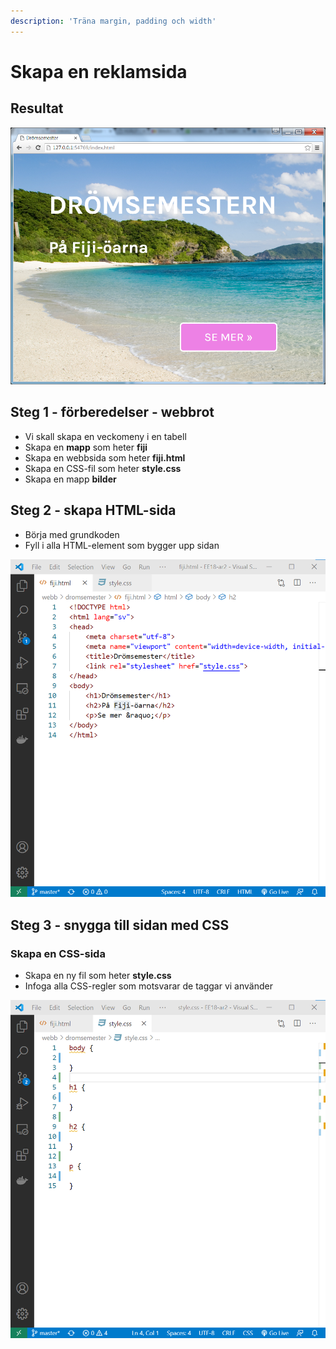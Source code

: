 ```yaml
---
description: 'Träna margin, padding och width'
---
```


# Skapa en reklamsida

## Resultat

![](.gitbook/assets/image%20%2842%29.png)

## Steg 1 - förberedelser - webbrot

* Vi skall skapa en veckomeny i en tabell
* Skapa en **mapp** som heter **fiji**
* Skapa en webbsida som heter **fiji.html**
* Skapa en CSS-fil som heter **style.css**
* Skapa en mapp **bilder**

## Steg 2 - skapa HTML-sida

* Börja med grundkoden
* Fyll i alla HTML-element som bygger upp sidan

![](.gitbook/assets/image%20%2843%29.png)



## **Steg 3 - snygga till sidan med CSS**

### Skapa en CSS-sida

* Skapa en ny fil som heter **style.css**
* Infoga alla CSS-regler som motsvarar de taggar vi använder

![](.gitbook/assets/image%20%2847%29.png)


